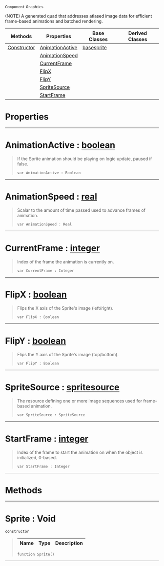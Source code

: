 `Component` `Graphics`



(NOTE) A generated quad that addresses atlased image data for efficient frame-based animations and batched rendering.

|Methods|Properties|Base Classes|Derived Classes|
|---|---|---|---|
|[ Constructor](https://github.com/ZilchEngine/ZilchDocs/blob/master/code_reference/class_reference/sprite.markdown#sprite-void)|[ AnimationActive](https://github.com/ZilchEngine/ZilchDocs/blob/master/code_reference/class_reference/sprite.markdown#animationactive-zilch-eng)|[basesprite](https://github.com/ZilchEngine/ZilchDocs/blob/master/code_reference/class_reference/basesprite.markdown)| |
| |[ AnimationSpeed](https://github.com/ZilchEngine/ZilchDocs/blob/master/code_reference/class_reference/sprite.markdown#animationspeed-zilch-engi)| | |
| |[ CurrentFrame](https://github.com/ZilchEngine/ZilchDocs/blob/master/code_reference/class_reference/sprite.markdown#currentframe-zilch-engine)| | |
| |[ FlipX](https://github.com/ZilchEngine/ZilchDocs/blob/master/code_reference/class_reference/sprite.markdown#flipx-zilch-engine-docume)| | |
| |[ FlipY](https://github.com/ZilchEngine/ZilchDocs/blob/master/code_reference/class_reference/sprite.markdown#flipy-zilch-engine-docume)| | |
| |[ SpriteSource](https://github.com/ZilchEngine/ZilchDocs/blob/master/code_reference/class_reference/sprite.markdown#spritesource-zilch-engine)| | |
| |[ StartFrame](https://github.com/ZilchEngine/ZilchDocs/blob/master/code_reference/class_reference/sprite.markdown#startframe-zilch-engine-d)| | |


 #  Properties


---  
 #  AnimationActive : [boolean](https://github.com/ZilchEngine/ZilchDocs/blob/master/code_reference/nada_base_types/boolean.markdown)

> If the Sprite animation should be playing on logic update, paused if false.
> ``` lang=cpp, name=Nada
> var AnimationActive : Boolean


---  
 #  AnimationSpeed : [real](https://github.com/ZilchEngine/ZilchDocs/blob/master/code_reference/nada_base_types/real.markdown)

> Scalar to the amount of time passed used to advance frames of animation.
> ``` lang=cpp, name=Nada
> var AnimationSpeed : Real


---  
 #  CurrentFrame : [integer](https://github.com/ZilchEngine/ZilchDocs/blob/master/code_reference/nada_base_types/integer.markdown)

> Index of the frame the animation is currently on.
> ``` lang=cpp, name=Nada
> var CurrentFrame : Integer


---  
 #  FlipX : [boolean](https://github.com/ZilchEngine/ZilchDocs/blob/master/code_reference/nada_base_types/boolean.markdown)

> Flips the X axis of the Sprite's image (left/right).
> ``` lang=cpp, name=Nada
> var FlipX : Boolean


---  
 #  FlipY : [boolean](https://github.com/ZilchEngine/ZilchDocs/blob/master/code_reference/nada_base_types/boolean.markdown)

> Flips the Y axis of the Sprite's image (top/bottom).
> ``` lang=cpp, name=Nada
> var FlipY : Boolean


---  
 #  SpriteSource : [spritesource](https://github.com/ZilchEngine/ZilchDocs/blob/master/code_reference/class_reference/spritesource.markdown)

> The resource defining one or more image sequences used for frame-based animation.
> ``` lang=cpp, name=Nada
> var SpriteSource : SpriteSource


---  
 #  StartFrame : [integer](https://github.com/ZilchEngine/ZilchDocs/blob/master/code_reference/nada_base_types/integer.markdown)

> Index of the frame to start the animation on when the object is initialized, 0-based.
> ``` lang=cpp, name=Nada
> var StartFrame : Integer


---  
 #  Methods


---  
 #  Sprite : Void

 `constructor`

> 
> |Name|Type|Description|
> |---|---|---|
> ``` lang=cpp, name=Nada
> function Sprite()
> ``` 


---  
 

 
